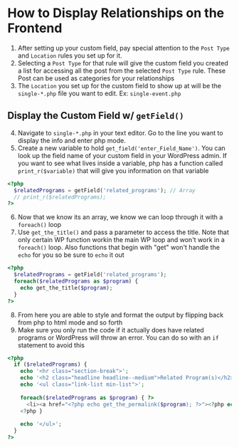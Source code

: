 # How to Display Relationships on the Frontend

1. After setting up your custom field, pay special attention to the `Post Type` and `Location` rules you set up for it.  
2. Selecting a `Post Type` for that rule will give the custom field you created a list for accessing all the post from the selected `Post Type` rule. These Post can be used as categories for your relationships  
3. The `Location` you set up for the custom field to show up at will be the `single-*.php` file you want to edit. Ex: `single-event.php`  

## Display the Custom Field w/ `getField()`
4. Navigate to `single-*.php` in your text editor. Go to the line you want to display the info and enter php mode.
5. Create a new variable to hold `get_field('enter_Field_Name')`. You can look up the field name of your custom field in your WordPress admin. If you want to see what lives inside a variable, php has a function called `print_r($variable)` that will give you information on that variable

```php
<?php
  $relatedPrograms = getField('related_programs'); // Array
  // print_r($relatedPrograms);
?>
```

6. Now that we know its an array, we know we can loop through it with a `foreach()` loop
7. Use `get_the_title()` and pass a parameter to access the title. Note that only certain WP function workin the main WP loop and won't work in a `foreach()` loop. Also functions that begin with "get" won't handle the `echo` for you so be sure to `echo` it out

```php
<?php
  $relatedPrograms = getField('related_programs');
  foreach($relatedPrograms as $program) {
    echo get_the_title($program);
  }
?>
```

8. From here you are able to style and format the output by flipping back from php to html mode and so forth
9. Make sure you only run the code if it actually does have related programs or WordPress will throw an error. You can do so with an `if` statement to avoid this

```php
<?php
  if ($relatedPrograms) {
    echo '<hr class="section-break">';
    echo '<h2 class="headline headline--medium">Related Program(s)</h2>';
    echo '<ul class="link-list min-list">';
    
    foreach($relatedPrograms as $program) { ?>
      <li><a href="<?php echo get_the_permalink($program); ?>"><?php echo get_the_title($program); ?></a></li>
    <?php }
    
    echo '</ul>';
  }
?>
```
